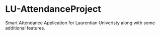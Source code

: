 # LU-AttendanceProject
Smart Attendance Application for Laurentian Univeristy along with some additional features.
